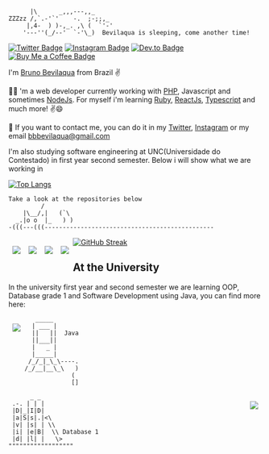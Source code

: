 ```
      |\      _,,,---,,_
ZZZzz /,`.-'`'    -.  ;-;;,_
     |,4-  ) )-,_. ,\ (  `'-'
    '---''(_/--'  `-'\_)  Bevilaqua is sleeping, come another time!
```
[![Twitter Badge](https://img.shields.io/badge/Twitter-Profile-informational?style=flat&logo=twitter&logoColor=white&color=1CA2F1)](https://twitter.com/NoWayBevilaqua)
[![Instagram Badge](https://img.shields.io/badge/Instagram-Profile-informational?style=flat&logo=instagram&logoColor=white&color=A33AAB)](https://www.instagram.com/bevilaquabruno/)
[![Dev.to Badge](https://img.shields.io/badge/Dev.to-Profile-informational?style=flat&logo=dev.to&logoColor=white&color=AAAAAA)](https://dev.to/bevilaquabruno)
[![Buy Me a Coffee Badge](https://img.shields.io/badge/Buy%20Me%20a%20Coffee-To%20Help%20My%20Studies-informational?style=flat&logo=buymeacoffee&logoColor=white&color=fff200)](https://www.buymeacoffee.com/bevilaqua)


I'm [Bruno Bevilaqua](https://bevilaqua.surge.sh) from Brazil ✌

👨‍💻 'm a web developer currently working with [PHP](https://www.php.net/), Javascript and sometimes [NodeJs](https://nodejs.org/en/). For myself i'm learning [Ruby](https://www.ruby-lang.org/en/), [ReactJs](https://reactjs.org/), [Typescript](https://www.typescriptlang.org/) and much more! ✌😄

💬 If you want to contact me, you can do it in my [Twitter](https://twitter.com/NoWayBevilaqua), [Instagram](https://www.instagram.com/bevilaquabruno/) or my email bbbevilaqua@gmail.com


I'm also studying software engineering at UNC(Universidade do Contestado) in first year second semester. Below i will show what we are working in

[![Top Langs](https://github-readme-stats.vercel.app/api/top-langs/?username=anuraghazra&theme=radical)](https://github.com/anuraghazra/github-readme-stats)

```
Take a look at the repositories below
         /
    |\__/,|   (`\
  _.|o o  |_   ) )
-(((---(((-----------------------------------------------
```
<a href="https://github.com/bevilaquabruno/coinberpunk-react">
  <img align="left" style="margin:1rem 0.5rem" src="https://github-readme-stats.vercel.app/api/pin/?username=bevilaquabruno&repo=coinberpunk-react&title_color=fc00a8&text_color=FFFFFF&icon_color=fc00a8&bg_color=1A2B34" />
</a>

<a href="https://github.com/bevilaquabruno/simple-blockchain">
  <img align="left" style="margin:1rem 0.5rem" src="https://github-readme-stats.vercel.app/api/pin/?username=bevilaquabruno&repo=simple-blockchain&title_color=fc00a8&text_color=FFFFFF&icon_color=fc00a8&bg_color=1A2B34" />
</a>

<a href="https://github.com/bevilaquabruno/myownlibrary">
  <img align="left" style="margin:1rem 0.5rem" src="https://github-readme-stats.vercel.app/api/pin/?username=bevilaquabruno&repo=myownlibrary&title_color=fc00a8&text_color=FFFFFF&icon_color=fc00a8&bg_color=1A2B34" />
</a>

<a href="https://github.com/bevilaquabruno/portfolio-papercss">
  <img align="left" style="margin:1rem 0.5rem" src="https://github-readme-stats.vercel.app/api/pin/?username=bevilaquabruno&repo=portfolio-papercss&title_color=fc00a8&text_color=FFFFFF&icon_color=fc00a8&bg_color=1A2B34" />
</a>

[![GitHub Streak](https://github-readme-streak-stats.herokuapp.com?user=bevilaquabruno&theme=radical&hide_border=true)](https://git.io/streak-stats)

## At the University

In the university first year and second semester we are learning OOP, Database grade 1 and Software Development using Java, you can find more here:

<a href="https://github.com/bevilaquabruno/coinberpunk-react">
  <img align="left" style="margin:1rem 0.5rem" src="https://github-readme-stats.vercel.app/api/pin/?username=bevilaquabruno&repo=unc_DevSoftware2021&title_color=fc00a8&text_color=FFFFFF&icon_color=fc00a8&bg_color=1A2B34" />
</a>

```
   _____
  | ___ |
  ||   ||  Java
  ||___||
  |   _ |
  |_____|
 /_/_|_\_\----.
/_/__|__\_\   )
             (
             []
```

<a href="https://github.com/bevilaquabruno/coinberpunk-react">
  <img align="right" style="margin:1rem 0.5rem" src="https://github-readme-stats.vercel.app/api/pin/?username=bevilaquabruno&repo=unc_banco1&title_color=fc00a8&text_color=FFFFFF&icon_color=fc00a8&bg_color=1A2B34" />
</a>

```
      _ _
 .-. | | |
 |D|_|I|D|
 |a|S|s|.|<\
 |v| |s| | \\
 |i| |e|B|  \\ Database 1
 |d| |l| |   \>
""""""""""""""""""
```
